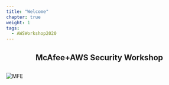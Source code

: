```yaml
---
title: "Welcome"
chapter: true
weight: 1
tags:
  - AWSWorkshop2020
---
```


<div style="text-align: center"><h2>McAfee+AWS Security Workshop</h2></div>
<div style="text-align: center"><h2></h2></div>

![MFE](images/mfe/mfecloudlogo.jpg)

